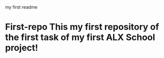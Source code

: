 my first readme
# First-repo  This my first repository of the first task of my first ALX School project!
